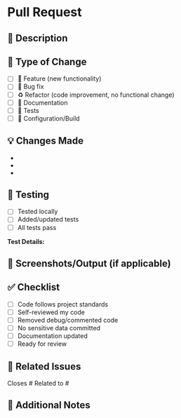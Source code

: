 # Pull Request

## 📝 Description
<!-- Brief summary of what this PR does -->



## 🎯 Type of Change
<!-- Mark with 'x' -->

- [ ] 🚀 Feature (new functionality)
- [ ] 🐛 Bug fix
- [ ] ♻️ Refactor (code improvement, no functional change)
- [ ] 📝 Documentation
- [ ] 🧪 Tests
- [ ] 🔧 Configuration/Build

## 💡 Changes Made
<!-- List main changes -->

- 
- 
- 

## 🧪 Testing
<!-- How did you test this? -->

- [ ] Tested locally
- [ ] Added/updated tests
- [ ] All tests pass

**Test Details:**


## 📸 Screenshots/Output (if applicable)
<!-- Add relevant screenshots, charts, or terminal output -->



## ✅ Checklist

- [ ] Code follows project standards
- [ ] Self-reviewed my code
- [ ] Removed debug/commented code
- [ ] No sensitive data committed
- [ ] Documentation updated
- [ ] Ready for review

## 🔗 Related Issues
<!-- Link any related issues -->

Closes #
Related to #

## 💭 Additional Notes
<!-- Anything reviewers should know? -->
